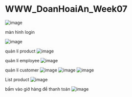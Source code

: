 # WWW_DoanHoaiAn_Week07

![image](https://github.com/Hoaiand/WWW_DoanHoaiAn_Week07/assets/127822828/666bdad0-a68a-4431-95ab-64bea005c91c)

màn hình login

![image](https://github.com/Hoaiand/WWW_DoanHoaiAn_Week07/assets/127822828/51273be7-d1f3-49e6-a6da-25ae20ef9d6e)


quản lí product
![image](https://github.com/Hoaiand/WWW_DoanHoaiAn_Week07/assets/127822828/e37eb8a3-1128-46fe-81c4-0888fc7de09e)

quản lí employee
![image](https://github.com/Hoaiand/WWW_DoanHoaiAn_Week07/assets/127822828/d5f95928-0616-4351-9f79-fd9b8263afa5)

quản lí customer
![image](https://github.com/Hoaiand/WWW_DoanHoaiAn_Week07/assets/127822828/eea5f09e-cafc-4417-a48b-2154ce8403f2)
![image](https://github.com/Hoaiand/WWW_DoanHoaiAn_Week07/assets/127822828/7ecfdad4-fb6d-46e9-8f61-23809bdbf2e0)
![image](https://github.com/Hoaiand/WWW_DoanHoaiAn_Week07/assets/127822828/da47dfa2-d414-46ec-bf76-e2d5bb930219)


List product
![image](https://github.com/Hoaiand/WWW_DoanHoaiAn_Week07/assets/127822828/67d4f078-288e-4a46-a03a-324fa50552d2)

bấm vào giở hàng để thanh toán
![image](https://github.com/Hoaiand/WWW_DoanHoaiAn_Week07/assets/127822828/b6874d71-e611-4f8b-bfb0-2583ed4f3260)
